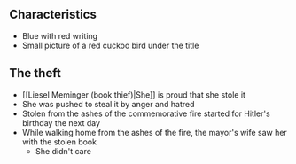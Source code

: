 ## Characteristics
- Blue with red writing
- Small picture of a red cuckoo bird under the title
## The theft
- [[Liesel Meminger (book thief)|She]] is proud that she stole it
- She was pushed to steal it by anger and hatred
- Stolen from the ashes of the commemorative fire started for Hitler's birthday the next day
- While walking home from the ashes of the fire, the mayor's wife saw her with the stolen book
	- She didn't care

